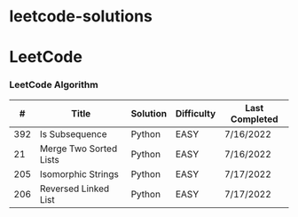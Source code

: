 # leetcode-solutions
LeetCode
========

### LeetCode Algorithm

| # | Title | Solution | Difficulty | Last Completed |
|---| ----- | -------- | ---------- | -------------- |
|392| Is Subsequence | Python | EASY |7/16/2022|
|21| Merge Two Sorted Lists | Python | EASY |7/16/2022|
|205| Isomorphic Strings | Python | EASY |7/17/2022|
|206| Reversed Linked List | Python | EASY |7/17/2022|
